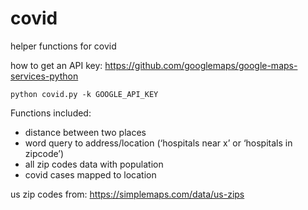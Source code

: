 # covid

helper functions for covid

how to get an API key: https://github.com/googlemaps/google-maps-services-python

`python covid.py -k GOOGLE_API_KEY`

Functions included:
- distance between two places
- word query to address/location (‘hospitals near x’ or ‘hospitals in zipcode’)
- all zip codes data with population
- covid cases mapped to location


us zip codes from: https://simplemaps.com/data/us-zips
